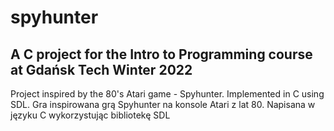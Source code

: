 # spyhunter

## A C project for the Intro to Programming course at Gdańsk Tech Winter 2022

Project inspired by the 80's Atari game - Spyhunter. Implemented in C using SDL.
Gra inspirowana grą Spyhunter na konsole Atari z lat 80. Napisana w języku C wykorzystując bibliotekę SDL
